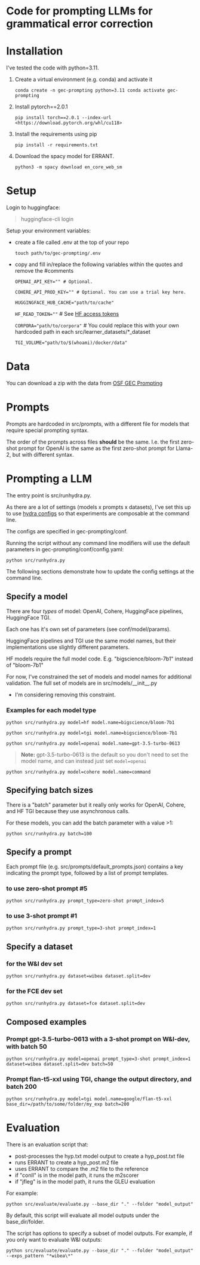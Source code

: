 
# Code for prompting LLMs for grammatical error correction

# Installation

I've tested the code with python=3.11.

1. Create a virtual environment (e.g. conda) and activate it

    ```
    conda create -n gec-prompting python=3.11 conda activate gec-prompting
    ```

1. Install pytorch==2.0.1

    `pip install torch==2.0.1 --index-url <https://download.pytorch.org/whl/cu118>`

1. Install the requirements using pip

    `pip install -r requirements.txt`

1. Download the spacy model for ERRANT.

    `python3 -m spacy download en_core_web_sm`

# Setup

Login to huggingface:

> huggingface-cli login

Setup your environment variables:

- create a file called .env at the top of your repo

    `touch path/to/gec-prompting/.env`

- copy and fill in/replace the following variables within the quotes and remove the #comments

    `OPENAI_API_KEY="" # Optional.`
    
    `COHERE_API_PROD_KEY="" # Optional. You can use a trial key here.`

    `HUGGINGFACE_HUB_CACHE="path/to/cache"`
    
    `HF_READ_TOKEN=""`  # See [HF access tokens](https://huggingface.co/docs/hub/en/security-tokens)
    
    `CORPORA="path/to/corpora"` # You could replace this with your own hardcoded path in each src/learner_datasets/*_dataset
    
    `TGI_VOLUME="path/to/$(whoami)/docker/data"`

# Data

You can download a zip with the data from [OSF GEC Prompting](https://osf.io/4b5tg/?view_only=257be78670f04af184f742162d427122)

# Prompts

Prompts are hardcoded in src/prompts, with a different file for models that require special prompting syntax.

The order of the prompts across files **should** be the same. I.e. the first zero-shot prompt for OpenAI is the same as the first zero-shot prompt for Llama-2, but with different syntax.

# Prompting a LLM

The entry point is src/runhydra.py.

As there are a lot of settings (models x prompts x datasets), I've set this up to use [hydra configs](https://hydra.cc/docs/intro/) so that experiments are composable at the command line.

The configs are specified in gec-prompting/conf.

Running the script without any command line modifiers will use the default parameters in gec-prompting/conf/config.yaml:

`python src/runhydra.py`

The following sections demonstrate how to update the config settings at the command line.

## Specify a model

There are four *types* of model: OpenAI, Cohere, HuggingFace pipelines, HuggingFace TGI.

Each one has it's own set of parameters (see conf/model/params).

HuggingFace pipelines and TGI use the same model names, but their implementations use slightly different parameters.

HF models require the full model code. E.g. "bigscience/bloom-7b1" instead of "bloom-7b1"

For now, I've constrained the set of models and model names for additional validation. The full set of models are in src/models/__init\__.py

- I'm considering removing this constraint.

### Examples for each model type

`python src/runhydra.py model=hf model.name=bigscience/bloom-7b1`

`python src/runhydra.py model=tgi model.name=bigscience/bloom-7b1`

`python src/runhydra.py model=openai model.name=gpt-3.5-turbo-0613`

> **Note:** gpt-3.5-turbo-0613 is the default so you don't need to set the model name, and can instead just set `model=openai`

`python src/runhydra.py model=cohere model.name=command`

## Specifying batch sizes

There is a "batch" parameter but it really only works for OpenAI, Cohere, and HF TGI because they use asynchronous calls.

For these models, you can add the batch parameter with a value >1:

`python src/runhydra.py batch=100`

## Specify a prompt

Each prompt file (e.g. src/prompts/default_prompts.json) contains a key indicating the prompt type, followed by a list of prompt templates.

### to use zero-shot prompt #5

`python src/runhydra.py prompt_type=zero-shot prompt_index=5`

### to use 3-shot prompt #1

`python src/runhydra.py prompt_type=3-shot prompt_index=1`

## Specify a dataset

### for the W&I dev set

`python src/runhydra.py dataset=wibea dataset.split=dev`

### for the FCE dev set

`python src/runhydra.py dataset=fce dataset.split=dev`

## Composed examples

### Prompt gpt-3.5-turbo-0613 with a 3-shot prompt on W&I-dev, with batch 50

`python src/runhydra.py model=openai prompt_type=3-shot prompt_index=1 dataset=wibea dataset.split=dev batch=50`

### Prompt flan-t5-xxl using TGI, change the output directory, and batch 200

`python src/runhydra.py model=tgi model.name=google/flan-t5-xxl base_dir=/path/to/some/folder/my_exp batch=200`

# Evaluation

There is an evaluation script that:

- post-processes the hyp.txt model output to create a hyp_post.txt file
- runs ERRANT to create a hyp_post.m2 file
- uses ERRANT to compare the .m2 file to the reference
- if "conll" is in the model path, it runs the m2scorer
- if "jfleg" is in the model path, it runs the GLEU evaluation

For example:

`python src/evaluate/evaluate.py --base_dir "." --folder "model_output"`

By default, this script will evaluate all model outputs under the base_dir/folder.

The script has options to specify a subset of model outputs. For example, if you only want to evaluate W&I outputs:

`python src/evaluate/evaluate.py --base_dir "." --folder "model_output" --exps_pattern "*wibea\*"`
